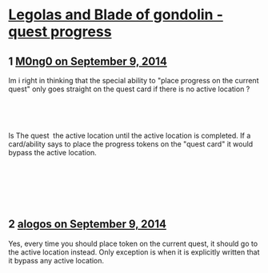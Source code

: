 # [Legolas and Blade of gondolin - quest progress](https://community.fantasyflightgames.com/topic/121574-legolas-and-blade-of-gondolin-quest-progress/)

## 1 [M0ng0 on September 9, 2014](https://community.fantasyflightgames.com/topic/121574-legolas-and-blade-of-gondolin-quest-progress/?do=findComment&comment=1255132)

Im i right in thinking that the special ability to "place progress on the current quest" only goes straight on the quest card if there is no active location ?

 

 

Is The quest  the active location until the active location is completed. If a card/ability says to place the progress tokens on the "quest card" it would bypass the active location.

 

 

 

## 2 [alogos on September 9, 2014](https://community.fantasyflightgames.com/topic/121574-legolas-and-blade-of-gondolin-quest-progress/?do=findComment&comment=1255342)

Yes, every time you should place token on the current quest, it should go to the active location instead. Only exception is when it is explicitly written that it bypass any active location.


